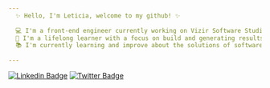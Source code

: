 ```yaml
---
  ✨ Hello, I'm Leticia, welcome to my github! ✨
  
  💻 I'm a front-end engineer currently working on Vizir Software Studio
  🎯 I'm a lifelong learner with a focus on build and generating results
  📚 I'm currently learning and improve about the solutions of software architecture, design patterns and algorithms
  
---
```


[![Linkedin Badge](https://img.shields.io/badge/-leticiamonteirorosa-blue?style=flat-square&logo=Linkedin&logoColor=white&link=https://www.linkedin.com/in/leticiamonteirorosa)](https://www.linkedin.com/in/leticiamonteirorosa)
[![Twitter Badge](https://img.shields.io/badge/-Twitter-1ca0f1?style=flat-square&labelColor=1ca0f1&logo=twitter&logoColor=white&link=https://twitter.com/lemonoob)](https://twitter.com/lemonoob)
